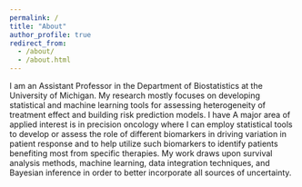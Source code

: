 ```yaml
---
permalink: /
title: "About"
author_profile: true
redirect_from: 
  - /about/
  - /about.html
---
```


I am an Assistant Professor in the Department of Biostatistics at the University of Michigan. My research mostly focuses on developing statistical and machine learning tools for assessing heterogeneity of treatment effect and building risk prediction models. I have 
A major area of applied interest is in precision oncology where I can employ statistical tools to develop or assess the role of different biomarkers in driving variation in patient response and to help utilize such biomarkers to identify patients benefiting most from specific therapies. My work draws upon survival analysis methods, machine learning, data integration techniques, and Bayesian inference in order to better incorporate all sources of uncertainty.